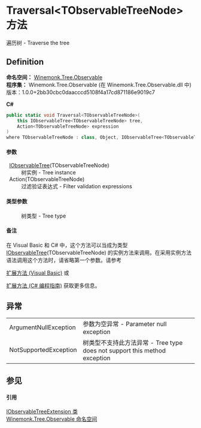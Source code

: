 # Traversal&lt;TObservableTreeNode&gt; 方法


遍历树 - Traverse the tree



## Definition
**命名空间：** <a href="N_Winemonk_Tree_Observable">Winemonk.Tree.Observable</a>  
**程序集：** Winemonk.Tree.Observable (在 Winemonk.Tree.Observable.dll 中) 版本：1.0.0+2bb30cbc0daacccd5108f4a17cd871186e9019c7

**C#**
``` C#
public static void Traversal<TObservableTreeNode>(
	this IObservableTree<TObservableTreeNode> tree,
	Action<TObservableTreeNode> expression
)
where TObservableTreeNode : class, Object, IObservableTree<TObservableTreeNode>

```



#### 参数
<dl><dt>  <a href="T_Winemonk_Tree_Observable_IObservableTree_1">IObservableTree</a>(TObservableTreeNode)</dt><dd>树实例 - Tree instance</dd><dt>  Action(TObservableTreeNode)</dt><dd>过滤验证表达式 - Filter validation expressions</dd></dl>

#### 类型参数
<dl><dt /><dd>树类型 - Tree type</dd></dl>

#### 备注
在 Visual Basic 和 C# 中，这个方法可以当成为类型 <a href="T_Winemonk_Tree_Observable_IObservableTree_1">IObservableTree</a>(TObservableTreeNode) 的实例方法来调用。在采用实例方法语法调用这个方法时，请省略第一个参数。请参考 <a href="https://docs.microsoft.com/dotnet/visual-basic/programming-guide/language-features/procedures/extension-methods" target="_blank" rel="noopener noreferrer">

扩展方法 (Visual Basic)</a> 或 <a href="https://docs.microsoft.com/dotnet/csharp/programming-guide/classes-and-structs/extension-methods" target="_blank" rel="noopener noreferrer">

扩展方法 (C# 编程指南)</a> 获取更多信息。

## 异常
<table>
<tr>
<td>ArgumentNullException</td>
<td>参数为空异常 - Parameter null exception</td></tr>
<tr>
<td>NotSupportedException</td>
<td>树类型不支持此方法异常 - Tree type does not support this method exception</td></tr>
</table>

## 参见


#### 引用
<a href="T_Winemonk_Tree_Observable_IObservableTreeExtension">IObservableTreeExtension 类</a>  
<a href="N_Winemonk_Tree_Observable">Winemonk.Tree.Observable 命名空间</a>  
